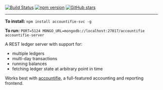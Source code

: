 [![Build Status](https://travis-ci.org/electronifie/accountifie-svc.svg)](https://travis-ci.org/electronifie/accountifie-svc)
[![npm version](https://badge.fury.io/js/accountifie-svc.svg)](https://www.npmjs.com/package/accountifie-svc)
[![GitHub stars](https://img.shields.io/github/release/electronifie/accountifie-svc.svg?style=social&label=Source)](https://github.com/electronifie/accountifie-svc)
<hr>

**To install:** `npm install accountifie-svc -g`  

**To run:** `PORT=5124 MONGO_URL=mongodb://localhost:27017/accountifie accountifie-server`

A REST ledger server with support for:

 - multiple ledgers
 - multi-day transactions
 - running balances
 - fetching ledger state at arbitrary point in time

Works best with [accountifie](https://github.com/electronifie/accountifie), a full-featured accounting and reporting frontend.  

